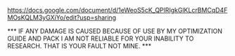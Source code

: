 https://docs.google.com/document/d/1eWeoS5cK_QPlRIgkGlKLcrBMCqD4FMOsKQLM3yGXiYo/edit?usp=sharing

*** IF ANY DAMAGE IS CAUSED BECAUSE OF USE BY MY OPTIMIZATION GUIDE AND PACK I AM NOT RELIABLE FOR YOUR INABILITY TO RESEARCH. THAT IS YOUR FAULT NOT MINE. ***

